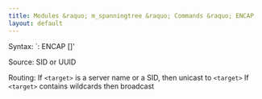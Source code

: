 ```yaml
---
title: Modules &raquo; m_spanningtree &raquo; Commands &raquo; ENCAP
layout: default
---
```


Syntax:
`:<source> ENCAP <target> <command> [<parameters>]'

Source:
SID or UUID

Routing:
If `<target>` is a server name or a SID, then unicast to `<target>`
If `<target>` contains wildcards then broadcast
